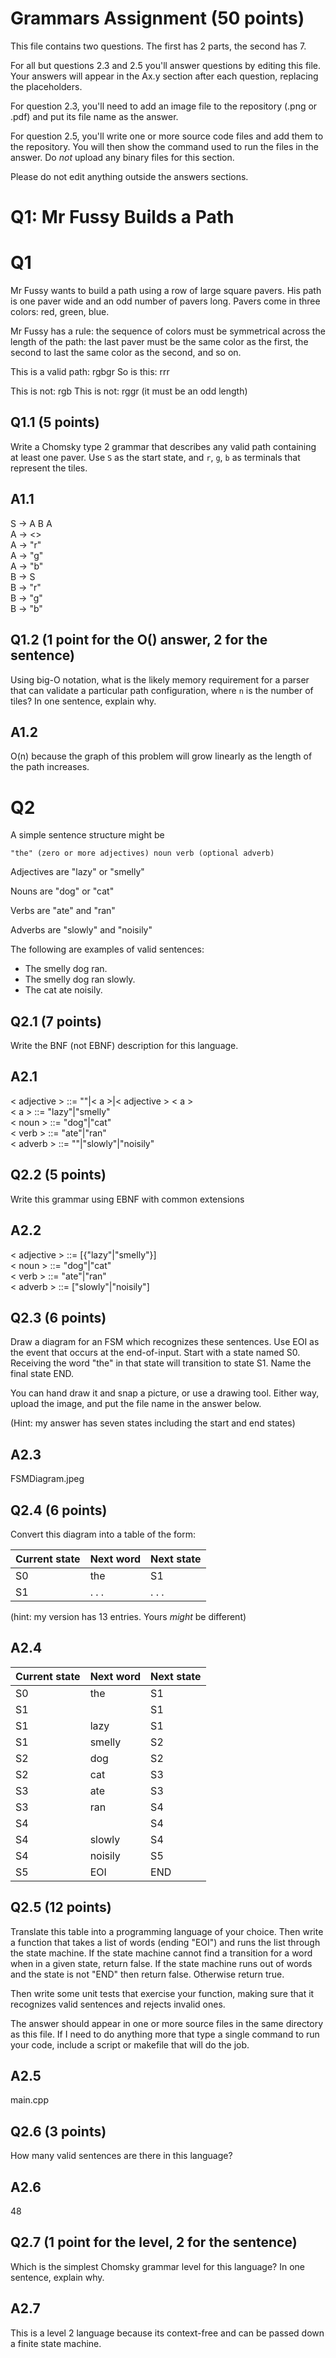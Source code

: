 # Grammars Assignment (50 points)

This file contains two questions. The first has 2 parts, the second has 7.

For all but questions 2.3 and 2.5 you'll answer questions by editing this file.
Your answers will appear in the Ax.y section after each question, replacing the
placeholders.

For question 2.3, you'll need to add an image file to the repository (.png or
.pdf) and put its file name as the answer.

For question 2.5, you'll write one or more source code files and add them to the
repository. You will then show the command used to run the files in the answer.
Do _not_ upload any binary files for this section.

Please do not edit anything outside the answers sections.


# Q1: Mr Fussy Builds a Path

# Q1

Mr Fussy wants to build a path using a row of large square pavers. His path is
one paver wide and an odd number of pavers long. Pavers come in three colors:
red, green, blue.

Mr Fussy has a rule: the sequence of colors must be symmetrical across the
length of the path: the last paver must be the same color as the first, the
second to last the same color as the second, and so on.

This is a valid path:  rgbgr
So is this: rrr

This is not: rgb
This is not: rggr    (it must be an odd length)

## Q1.1  (5 points)

Write a Chomsky type 2 grammar that describes any valid path containing at
least one paver. Use `S` as the start state, and `r`, `g`, `b` as terminals that
represent the tiles.

## A1.1

S -> A B A  
A -> <<empty>>  
A -> "r"  
A -> "g"  
A -> "b"  
B -> S  
B -> "r"  
B -> "g"  
B -> "b"  


## Q1.2  (1 point for the O() answer, 2 for the sentence)

Using big-O notation, what is the likely memory requirement for a parser that
can validate a particular path configuration, where `n` is the number of tiles?
In one sentence, explain why.

## A1.2

O(n) because the graph of this problem will grow linearly as the length of the path increases.


# Q2

A simple sentence structure might be

    "the" (zero or more adjectives) noun verb (optional adverb)

Adjectives are "lazy" or "smelly"

Nouns are "dog" or "cat"

Verbs are "ate" and "ran"

Adverbs are "slowly" and "noisily"

The following are examples of valid sentences:

* The smelly dog ran.
* The smelly dog ran slowly.
* The cat ate noisily.

## Q2.1 (7 points)

Write the BNF (not EBNF) description for this language.

## A2.1

< adjective >   ::=     ""|< a >|< adjective > < a >  
< a >           ::=     "lazy"|"smelly"  
< noun >        ::=     "dog"|"cat"  
< verb >        ::=     "ate"|"ran"  
< adverb >      ::=     ""|"slowly"|"noisily"  


## Q2.2 (5 points)

Write this grammar using EBNF with common extensions

## A2.2

< adjective >     ::=     [{"lazy"|"smelly"}]  
< noun >          ::=     "dog"|"cat"  
< verb >          ::=     "ate"|"ran"  
< adverb >        ::=     ["slowly"|"noisily"]  


## Q2.3 (6 points)

  Draw a diagram for an FSM which recognizes these sentences. Use EOI as the
  event that occurs at the end-of-input. Start with a state named S0. Receiving
  the word "the" in that state will transition to state S1. Name the final state
  END.

  You can hand draw it and snap a picture, or use a drawing tool. Either way,
  upload the image, and put the file name in the answer below.

  (Hint: my answer has seven states including the start and end states)


## A2.3

FSMDiagram.jpeg  


## Q2.4 (6 points)

Convert this diagram into a table of the form:

Current state | Next word | Next state
--------------|-----------|-----------
    S0        |    the    |     S1
    S1        |   . . .   |   . . .

(hint: my version has 13 entries. Yours _might_ be different)

## A2.4

Current state | Next word | Next state
--------------|-----------|-----------
    S0        |    the    |     S1  
    S1        |           |     S1  
    S1        |    lazy   |     S1  
    S1        |   smelly  |     S2  
    S2        |    dog    |     S2  
    S2        |    cat    |     S3  
    S3        |    ate    |     S3  
    S3        |    ran    |     S4  
    S4        |           |     S4  
    S4        |   slowly  |     S4  
    S4        |  noisily  |     S5  
    S5        |    EOI    |     END  


## Q2.5 (12 points)

Translate this table into a programming language of your choice. Then write a
function that takes a list of words (ending "EOI") and runs the list through the
state machine. If the state machine cannot find a transition for a word when in
a given state, return false. If the state machine runs out of words and the
state is not "END" then return false. Otherwise return true.

Then write some unit tests that exercise your function, making sure that it
recognizes valid sentences and rejects invalid ones.

The answer should appear in one or more source files in the same directory as
this file. If I need to do anything more that type a single command to run your
code, include a script or makefile that will do the job.

## A2.5

main.cpp


## Q2.6 (3 points)

How many valid sentences are there in this language?

## A2.6

48  


## Q2.7 (1 point for the level, 2 for the sentence)

Which is the simplest Chomsky grammar level for this language? In one sentence,
explain why.

## A2.7

This is a level 2 language because its context-free and can be passed down a finite state machine.  
